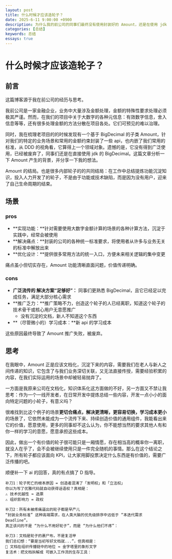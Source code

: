 ```yaml
---
layout: post
title: 什么时候才应该造轮子？
date: 2025-6-11 9:00:00 +0900
description: 为什么我的前公司的同事们最终没有使用封装好的 Amount，还是在使用 jdk BigDecimal？
categories: [总结]
keywords: 总结
essays: true
---
```


# 什么时候才应该造轮子？

## 前言

这篇博客源于我在前公司的经历与思考。

我前公司是一家金融企业，业务中大量涉及金额处理，金额的特殊性要求处理必须极其严谨。然而，在我们的项目中关于大数字的各种元信息：有效数字信息，舍入信息等等，还有很多处理金额的方法分散在项目各处。它们可预见的难以治理。

同时，我在梳理老项目的的时候发现有一个基于 BigDecimal 的子类 Amount，针对我们的特定的业务场景和常用的金额约束封装了一些 api，也内嵌了我们常用的标准，从 DDD 的视角看，它算得上一个领域对象。遗憾的是，它没有得到广泛使用，已经被废弃了，同事们还是在直接使用 jdk 的 BigDecimal。这篇文章分析一下 Amount 产生的背景，并分享一下我的想法。

Amount 的结局。也是很多内部轮子的的共同结局：在工作中总结提炼功能沉淀知识，投入人力开发了的轮子，不是由于功能或技术缺陷，而是因为没有用户，迎来了自己生命周期的结束。

## 场景

### pros

- **实现功能：**针对需要使用大数字金额计算的场景的各种计算方法，沉淀于实践中，经常会被使用
- **解决痛点：**封装的公司的各种统一标准要求，将使用者从许多与业务无关的标准中解放出来
- **优化设计：**提供很多常用方法的统一入口，方便未来相关逻辑的集中变更

痛点虽小但切实存在，Amount 功能清晰直面问题，价值传递明确。

### cons

- **广泛流传的 解决方案“足够好”：** 同事们更熟悉 BigDecimal，且它已经足以完成任务，满足大部分核心需求
- **推广乏力：**推广策略不力，创造这个轮子的人已经离职，知道这个轮子的技术骨干或核心用户无意愿推广
  - 没有沉淀的文档，新人不知道这个东西
- **（尽管微小的）学习成本：**新 api 的学习成本

这些原因最终导致了 Amount 推广失败，被废弃。

## 思考

在我眼中，Amount 正是应该文档化，沉淀下来的内容，需要我们在老人与新人之间传递的知识，它包含了与我们业务深切关联，又无法直接传授，需要经验积累的内容，在我们实际运用的场景中却被轻易抛弃了。

一方面是我原来公司在文档化，知识体系化这方面做的不好，另一方面又不禁让我思考：作为一个一线开发者，在日常开发中提炼总结一些内容，开发一点小小的面向特定问题的小轮子，有意义吗？

很难找到比这个例子的场景**更切合痛点，解决更清晰，更容易切换，学习成本更小**的场景了，它依然未能成为一个流传下来、持续创造价值的通用组件，我能看出来它的价值，愿意使用，更多的同事却不这么认为，你不能想当然的要求其他人有和你一样的学习的意愿，愿意承担这些成本。

因此，做出一个有价值的轮子很可能只是一厢情愿，存在相当高的概率你一离职，就没人在乎了，会不会被继续使用只是一件完全随机的事情。那么在这个结论之下，所有轮子都应该面向 KPI，让大家用脚投票决定什么东西是有价值的，需要广泛传播的吧。

顺便补一下 ai 的回答，真的有点搞了 D 指导。

```
补刀1：轮子死亡的根本原因 = 创造者混淆了「发明权」和「立法权」
你以为写了优雅代码就自动获得话语权？真相是：
⚠️ 技术优越性 ≈ 选票
⚠️ 组织影响力 = 政权

补刀2：所有未被疼痛逼出的轮子都是早产儿
“封装业务标准” 这种高端需求，在人类大脑的优先级排序中远低于 “本迭代需求 Deadline”。
真正该问的不是 “为什么不用好轮子”，而是 “为什么他们不疼”：

补刀3：文档是轮子的裹尸布，不是复活甲
我们总幻想：“要是当初写好文档就...”，但真相是：
📜 文档在组织传播链中的地位 ≈ 金字塔里的象形文字
复活术：把文档拆解成 可嵌入工作流的生存工具：
```

